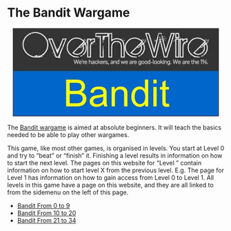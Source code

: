 # The Bandit Wargame

<p align="center">
  <img src="https://github.com/Reda-BELHAJ/OverTheWire/blob/main/Bandit/overthewire_poster.jpg" />
</p>

The [Bandit wargame](https://overthewire.org/wargames/bandit) is aimed at absolute beginners. It will teach the basics needed to be able to play other wargames.

This game, like most other games, is organised in levels. You start at Level 0 and try to “beat” or “finish” it. Finishing a level results in information on how to start the next level. The pages on this website for “Level <X>” contain information on how to start level X from the previous level. E.g. The page for Level 1 has information on how to gain access from Level 0 to Level 1. All levels in this game have a page on this website, and they are all linked to from the sidemenu on the left of this page.

- [Bandit From 0 to 9](https://github.com/Reda-BELHAJ/OverTheWire/tree/main/Bandit/Bandit0-9)
- [Bandit From 10 to 20](https://github.com/Reda-BELHAJ/OverTheWire/tree/main/Bandit/Bandit10-20)
- [Bandit From 21 to 34](https://github.com/Reda-BELHAJ/OverTheWire/tree/main/Bandit/Bnadit21-34)
